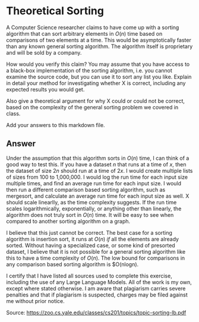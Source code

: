 # Theoretical Sorting

A Computer Science researcher claims to have come up with a sorting algorithm
that can sort arbitrary elements in $O(n)$ time based on comparisons of two
elements at a time. This would be asymptotically faster than any known general
sorting algorithm. The algorithm itself is proprietary and will be sold by a
company.

How would you verify this claim? You may assume that you have access to a
black-box implementation of the sorting algorithm, i.e. you cannot examine the
source code, but you can use it to sort any list you like. Explain in detail
your method for investigating whether X is correct, including any expected
results you would get.

Also give a theoretical argument for why X could or could not be correct, based
on the complexity of the general sorting problem we covered in class.

Add your answers to this markdown file.

## Answer

Under the assumption that this algorithm sorts in $O(n)$ time, I can think of a good way to test this. If you have a dataset $n$ that runs at a time of $x$, then the dataset of size $2n$ should run at a time of $2x$. I would create multiple lists of sizes from 100 to 1,000,000. I would log the run time for each input size multiple times, and find an average run time for each input size. I would then run a different comparison based sorting algorithm, such as mergesort, and calculate an average run time for each input size as well. X should scale linearlly, as the time complexity suggests. If the run time scales logarithmically, exponentially, or anything other than linearly, the algorithm does not truly sort in $O(n)$ time. It will be easy to see when compared to another sorting algorithm on a graph.

I believe that this just cannot be correct. The best case for a sorting algorithm is insertion sort, it runs at $O(n)$ *if* all the elements are already sorted. Without having a specialized case, or some kind of presorted dataset, I believe that it is not possible for a general sorting algorithm like this to have a time complexity of $O(n)$. The low bound for comparisons in any comparison based sorting algorithm is $O(nlogn).

I certify that I have listed all sources used to complete this exercise, including the use of any Large Language Models. All of the work is my own, except where stated otherwise. I am aware that plagiarism carries severe penalties and that if plagiarism is suspected, charges may be filed against me without prior notice.

Source: https://zoo.cs.yale.edu/classes/cs201/topics/topic-sorting-lb.pdf
